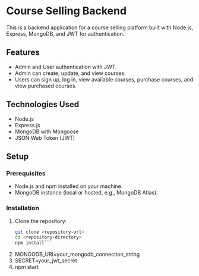 # Course Selling Backend

This is a backend application for a course selling platform built with Node.js, Express, MongoDB, and JWT for authentication.

## Features

- Admin and User authentication with JWT.
- Admin can create, update, and view courses.
- Users can sign up, log in, view available courses, purchase courses, and view purchased courses.

## Technologies Used

- Node.js
- Express.js
- MongoDB with Mongoose
- JSON Web Token (JWT)

## Setup

### Prerequisites

- Node.js and npm installed on your machine.
- MongoDB instance (local or hosted, e.g., MongoDB Atlas).

### Installation

1. Clone the repository:
   ```bash
   git clone <repository-url>
   cd <repository-directory>
   npm install```
2. MONGODB_URI=your_mongodb_connection_string
3. SECRET=your_jwt_secret
4. npm start



